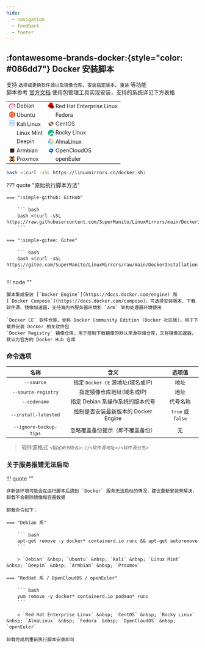 ```yaml
---
hide:
  - navigation
  - feedback
  - footer
---
```


## :fontawesome-brands-docker:{style="color: #086dd7"} Docker 安装脚本

支持 `选择或更换软件源以及镜像仓库`、`安装指定版本`、`重装` 等功能  
脚本参考 [官方文档](https://docs.docker.com/engine/install) 使用包管理工具实现安装，支持的系统详见下方表格

<table>
<tr>
    <td><a href="https://www.debian.org" target="_blank"><img src="/assets/images/icon/debian.svg" width="16" height="16" style="vertical-align: -0.35em"></a> Debian</td>
    <td><a href="https://access.redhat.com/products/red-hat-enterprise-linux" target="_blank"><img src="/assets/images/icon/redhat.svg" width="16" height="16" style="vertical-align: -0.1em"></a> Red Hat Enterprise Linux</td>
</tr>
<tr>
    <td><a href="https://cn.ubuntu.com" target="_blank"><img src="/assets/images/icon/ubuntu.svg" width="16" height="16" style="vertical-align: -0.15em"></a> Ubuntu</td>
    <td><a href="https://fedoraproject.org/zh-Hans" target="_blank"><img src="/assets/images/icon/fedora.ico" width="16" height="16" style="vertical-align: -0.2em"></a> Fedora</td>
</tr>
<tr>
    <td><a href="https://www.kali.org" target="_blank"><img src="/assets/images/icon/kali-linux.svg" width="16" height="16"></a> Kali Linux</td>
    <td><a href="https://www.centos.org" target="_blank"><img src="/assets/images/icon/centos.svg" width="16" height="16" style="vertical-align: -0.2em"></a> CentOS</td>
</tr>
<tr>
    <td><a href="https://linuxmint.com" target="_blank"><img src="/assets/images/icon/linux-mint.ico" width="16" height="16" style="vertical-align: -0.15em"></a> Linux Mint</td>
    <td><a href="https://rockylinux.org/zh_CN" target="_blank"><img src="/assets/images/icon/rocky-linux.svg" width="16" height="16" style="vertical-align: -0.25em"></a> Rocky Linux</td>
</tr>
<tr>
    <td><a href="https://www.deepin.org" target="_blank"><img src="/assets/images/icon/deepin.svg" width="16" height="16" style="vertical-align: -0.3em"></a> Deepin</td>
    <td><a href="https://almalinux.org/zh-hans" target="_blank"><img src="/assets/images/icon/almalinux.svg" width="16" height="16" style="vertical-align: -0.25em"></a> AlmaLinux</td>
</tr>
<tr>
    <td><a href="https://www.armbian.com" target="_blank"><img src="/assets/images/icon/armbian.png" width="16" height="16" style="vertical-align: -0.2em"></a> Armbian</td>
    <td><a href="https://www.opencloudos.org" target="_blank"><img src="/assets/images/icon/opencloudos.png" width="16" height="16" style="vertical-align: -0.25em"></a> OpenCloudOS</td>
</tr>
<tr>
    <td><a href="https://www.proxmox.com" target="_blank"><img src="/assets/images/icon/proxmox.svg" width="16" height="16" style="vertical-align: -0.2em"></a> Proxmox</td>
    <td><a href="https://www.openeuler.org/zh" target="_blank"><img src="/assets/images/icon/openeuler.ico" width="16" height="16" style="vertical-align: -0.2em"></a> openEuler</td>
</tr>
</table>

``` bash
bash <(curl -sSL https://linuxmirrors.cn/docker.sh)
```

??? quote "原始执行脚本方法"

    === ":simple-github: GitHub"

        ``` bash
        bash <(curl -sSL https://raw.githubusercontent.com/SuperManito/LinuxMirrors/main/DockerInstallation.sh)
        ```

    === ":simple-gitee: Gitee"

        ``` bash
        bash <(curl -sSL https://gitee.com/SuperManito/LinuxMirrors/raw/main/DockerInstallation.sh)
        ```

!!! node ""

    脚本集成安装 [`Docker Engine`](https://docs.docker.com/engine) 和 [`Docker Compose`](https://docs.docker.com/compose)，可选择安装版本、下载软件源、镜像加速器，支持海内外服务器环境和 `arm` 架构处理器环境使用

    `Docker CE` 软件仓库，全称 Docker Community Edition (Docker 社区版)，用于下载并安装 Docker 相关软件包  
    `Docker Registry` 镜像仓库，用于控制下载镜像的默认来源存储仓库，又称镜像加速器，默认为官方的 Docker Hub 仓库

### 命令选项

| 名称 | 含义 | 选项值 |
| :-: | :-: | :-: |
| `--source` | 指定 `Docker CE` 源地址(域名或IP) | 地址 |
| `--source-registry` | 指定镜像仓库地址(域名或IP) | 地址 |
| `--codename` | 指定 Debian 系操作系统的版本代号 | 代号名称 |
| `--install-latested` | 控制是否安装最新版本的 Docker Engine | `true` 或 `false` |
| `--ignore-backup-tips` | 忽略覆盖备份提示（即不覆盖备份） | 无 |

> 软件源格式 `<指定WEB协议>://<软件源地址>/<软件源分支>`

### 关于服务报错无法启动

!!! quote ""

    非新装环境可能会在运行脚本后遇到 `Docker` 服务无法启动的情况，建议重新安装来解决，卸载不会删除镜像和容器数据

    卸载命令如下：

    === "Debian 系"

        ``` bash
        apt-get remove -y docker* containerd.io runc && apt-get autoremove
        ```

        > `Debian` &nbsp; `Ubuntu` &nbsp; `Kali` &nbsp; `Linux Mint` &nbsp; `Deepin` &nbsp; `Armbian` &nbsp; `Proxmox`

    === "RedHat 系 / OpenCloudOS / openEuler"

        ``` bash
        yum remove -y docker* containerd.io podman* runc
        ```

        > `Red Hat Enterprise Linux` &nbsp; `CentOS` &nbsp; `Rocky Linux` &nbsp; `AlmaLinux` &nbsp; `Fedora` &nbsp; `OpenCloudOS` &nbsp; `openEuler`

    卸载完成后重新执行脚本安装即可
